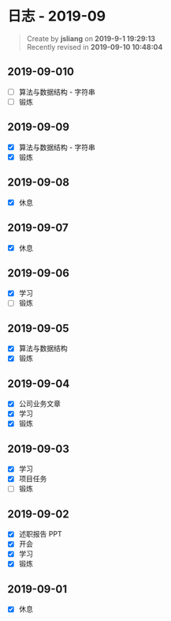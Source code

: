 日志 - 2019-09
===

> Create by **jsliang** on **2019-9-1 19:29:13**  
> Recently revised in **2019-09-10 10:48:04**

## 2019-09-010

* [ ] 算法与数据结构 - 字符串
* [ ] 锻炼

## 2019-09-09

* [x] 算法与数据结构 - 字符串
* [x] 锻炼

## 2019-09-08

* [x] 休息

## 2019-09-07

* [x] 休息

## 2019-09-06

* [x] 学习
* [ ] 锻炼

## 2019-09-05

* [x] 算法与数据结构
* [x] 锻炼

## 2019-09-04

* [x] 公司业务文章
* [x] 学习
* [x] 锻炼

## 2019-09-03

* [x] 学习
* [x] 项目任务
* [ ] 锻炼

## 2019-09-02

* [x] 述职报告 PPT
* [x] 开会
* [x] 学习
* [x] 锻炼

## 2019-09-01

* [x] 休息